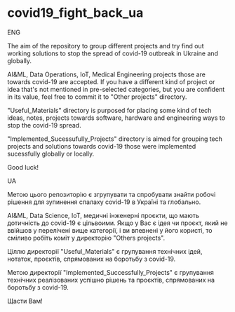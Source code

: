 # covid19_fight_back_ua

ENG

The aim of the repository to group different projects and try find out working solutions to stop the spread of covid-19 outbreak in Ukraine and globally.

AI&ML, Data Operations, IoT, Medical Engineering projects those are towards covid-19 are accepted. If you have a different kind of project or idea that's not mentioned in pre-selected categories, but you are confident in its value, feel free to commit it to "Other projects" directory.

"Useful_Materials" directory is purposed for placing some kind of tech ideas, notes, projects towards software, hardware and engineering ways to stop the covid-19 spread.

"Implemented_Sucessufully_Projects" directory is aimed for grouping tech projects and solutions towards covid-19 those were implemented sucessfully globally or locally.

Good luck!


UA

Метою цього репозиторію є згрупувати та спробувати знайти робочі рішення для зупинення спалаху covid-19 в Україні та глобально.

AI&ML, Data Science, IoT, медичні інженерні проєкти, що мають дотичність до covid-19 є цільвоими. Якщо у Вас є ідея чи проєкт, який не ввійшов у перелічені вище категорії, і ви впевнені у його користі, то сміливо робіть коміт у директорію "Others projects".

Ціллю директорії "Useful_Materials" є групування технічних ідей, нотаток, проєктів, спрямованих на боротьбу з covid-19.

Метою директорії "Implemented_Successfully_Projects" є групування технічних реалізованих успішно рішень та проєктів, спрямованих на боротьбу з covid-19.

Щасти Вам!
